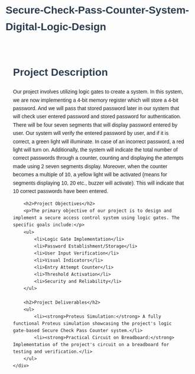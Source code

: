 # Secure-Check-Pass-Counter-System-Digital-Logic-Design

<!DOCTYPE html>
<html lang="en">
<head>
    <meta charset="UTF-8">
    <meta name="viewport" content="width=device-width, initial-scale=1.0">
    <title>Project Description</title>
    <style>
        body {
            font-family: Arial, sans-serif;
            line-height: 1.6;
        }
        .container {
            max-width: 800px;
            margin: auto;
            padding: 20px;
        }
        h1, h2 {
            color: #2c3e50;
        }
        p {
            margin: 10px 0;
        }
        ul {
            margin: 10px 0;
            padding-left: 20px;
        }
        li {
            margin: 5px 0;
        }
    </style>
</head>
<body>
    <div class="container">
        <h1>Project Description</h1>
        <p>Our project involves utilizing logic gates to create a system. In this system, we are now implementing a 4-bit memory register which will store a 4-bit password. And we will pass that stored password later in our system that will check user entered password and stored password for authentication. There will be four seven segments that will display password entered by user. Our system will verify the entered password by user, and if it is correct, a green light will illuminate. In case of an incorrect password, a red light will turn on. Additionally, the system will indicate the total number of correct passwords through a counter, counting and displaying the attempts made using 2 seven segments display. Moreover, when the counter becomes a multiple of 10, a yellow light will be activated (means for segments displaying 10, 20 etc., buzzer will activate). This will indicate that 10 correct passwords have been entered.</p>
        
        <h2>Project Objectives</h2>
        <p>The primary objective of our project is to design and implement a secure access control system using logic gates. The specific goals include:</p>
        <ul>
            <li>Logic Gate Implementation</li>
            <li>Password Establishment/Storage</li>
            <li>User Input Verification</li>
            <li>Visual Indicators</li>
            <li>Entry Attempt Counter</li>
            <li>Threshold Activation</li>
            <li>Security and Reliability</li>
        </ul>

        <h2>Project Deliverables</h2>
        <ul>
            <li><strong>Proteus Simulation:</strong> A fully functional Proteus simulation showcasing the project's logic gate-based Secure Check Pass Counter system.</li>
            <li><strong>Practical Circuit on Breadboard:</strong> Implementation of the project's circuit on a breadboard for testing and verification.</li>
        </ul>
    </div>
</body>
</html>
